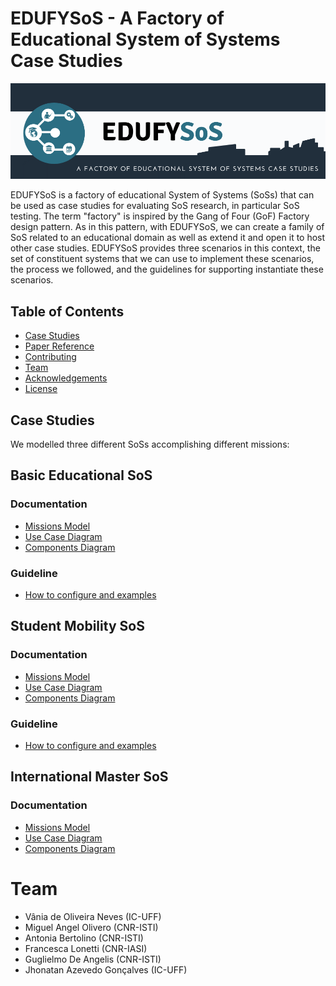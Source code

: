 # EDUFYSoS - A Factory of Educational System of Systems Case Studies
![cab](./images/cab.png)

EDUFYSoS is a  factory of educational System of Systems (SoSs)  that can be used as case studies for evaluating SoS research, in particular SoS testing.
The term "factory" is inspired by the Gang of Four (GoF) Factory design pattern. As in this pattern, with EDUFYSoS, we can create a family of SoS related to an educational domain as well as extend it and open it to host other case studies. EDUFYSoS provides three scenarios in this context, the set of constituent systems that we can use to implement these scenarios, the process we followed, and the guidelines for supporting instantiate these scenarios.


## Table of Contents

- [Case Studies](#caseStudies)
- [Paper Reference](#reference)
- [Contributing](#contributing)
- [Team](#team)
- [Acknowledgements](#acknowledgements)
- [License](#license)

## Case Studies
We modelled three different SoSs accomplishing different missions:


## Basic Educational SoS

### Documentation

* [Missions Model](https://github.com/edufysos/edufysos/blob/master/models/basic/mKAOSBasic.png)
* [Use Case Diagram](https://github.com/edufysos/edufysos/blob/master/models/basic/BasicUseCase_NoBorder.png)
* [Components Diagram](https://github.com/edufysos/edufysos/blob/master/models/basic/BasicComponents.png)

### Guideline
* [How to configure and examples](https://github.com/edufysos/edufysos/blob/master/guidelines/BasicEducationalSoS.pdf)

## Student Mobility SoS

### Documentation

* [Missions Model](https://github.com/edufysos/edufysos/blob/master/models/mobility/mKAOSMobility.png)
* [Use Case Diagram](https://github.com/edufysos/edufysos/blob/master/models/mobility/Mobility%20Use%20Cases%20v2.png)
* [Components Diagram](https://github.com/edufysos/edufysos/blob/master/models/mobility/Mobility%20Components.png)

### Guideline
* [How to configure and examples](https://github.com/edufysos/edufysos/blob/master/guidelines/MobilitySoS.pdf)

## International Master SoS

### Documentation

* [Missions Model](https://github.com/edufysos/edufysos/blob/master/models/international-master/mKAOS%20Diagram.png)
* [Use Case Diagram](https://github.com/edufysos/edufysos/blob/master/models/international-master/InternationalUseCase_NoBorder.png)
* [Components Diagram](https://github.com/edufysos/edufysos/blob/master/models/international-master/InternationalComponents.png)


# Team

* Vânia de Oliveira Neves (IC-UFF)
* Miguel Angel Olivero (CNR-ISTI)
* Antonia Bertolino (CNR-ISTI)
* Francesca Lonetti (CNR-IASI)
* Guglielmo De Angelis (CNR-ISTI)
* Jhonatan Azevedo Gonçalves (IC-UFF)





